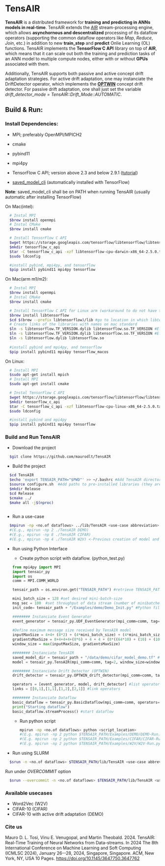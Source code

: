 # TensAIR

**TensAIR** is a distributed framework for **training and predicting in ANNs models in real-time**. TensAIR extends the [AIR](https://gitlab.uni.lu/mtheobald/AIR) stream-processing engine, which allows **asynchornous and descentralized** processing of its dataflow operators (supporting the common dataflow operators like *Map*, *Reduce*, *Join*, etc.) in addition to new **train_step** and **predict** Onlie Learning (OL) functions. TensAIR implements the **TensorFlow C API** library on top of **AIR**, which means that it can scale out both the training and prediction tasks of an ANN model to multiple compute nodes, either with or without **GPUs** associated with them.

Additionally, TensAIR supports both passive and active concept drift adaptation strategies. For active drift adaptation, one may instanciate the DriftDetector operator, which implements the [**OPTWIN**](https://github.com/maurodlt/OPTWIN) concept drift detector. For passive drift adaptation, one shall just set the variable *drift_detector_mode = TensAIR::Drift_Mode::AUTOMATIC*.


Build & Run:
------------
### Install Dependencies:

- MPI; preferably OpenMPI/MPICH2 

- cmake

- pybind11 

- mpi4py 

- TensorFlow C API; version  above 2.3 and below 2.9.1 ([tutorial](https://www.tensorflow.org/install))

- [saved_model_cli](https://www.tensorflow.org/guide/saved_model#install_the_savedmodel_cli) (automatically installed with TensorFlow)

**Note**: saved_model_cli shall be on PATH when running TensAIR (usually automatic after installing TensorFlow)

  On Mac(intel): 
  ```sh
    # Instal MPI
    $brew install openmpi
    # Instal CMake
    $brew install cmake

    # Install TensorFlow C API
    $wget https://storage.googleapis.com/tensorflow/libtensorflow/libtensorflow-cpu-darwin-x86_64-2.5.0.tar.gz
    $mkdir tensorflow_c_api
    $tar -C tensorflow_c_api -xzf libtensorflow-cpu-darwin-x86_64-2.5.0.tar.gz
    $sudo ldconfig

    #install pybind, mpi4py, and tensorflow
    $pip install pybind11 mpi4py tensorflow
  ```
  On Mac(arm m1/m2): 
  ```sh
    # Instal MPI
    $brew install openmpi
    # Instal CMake
    $brew install cmake

    # Install TensorFlow C API for Linux arm (workaround to do not have to build it from source) (https://gist.github.com/wangjia184/f9ffb2782d0703ef3dbceec9b2bbc4b4?permalink_comment_id=4269188#gistcomment-4269188)
    $brew install libtensorflow
    $cd $(brew --prefix libtensorflow)/lib #go to location in which libtensorflow was installed
    # Create links of the libraries with names on mac standard
    $ln -s libtensorflow.TF_VERSION.dylib libtensorflow.so.TF_VERSION #E.g. ln -s libtensorflow.2.9.1.dylib libtensorflow.so.2.9.1
    $ln -s libtensorflow.TF_VERSION.dylib libtensorflow.so.TF_VERSION #E.g. ln -s libtensorflow.2.dylib libtensorflow.so.2
    $ln -s libtensorflow.dylib libtensorflow.so
    
    #install pybind and mpi4py, and tensorflow
    $pip install pybind11 mpi4py tensorflow_macos
  ```

  On Linux: 
  ```sh
    # Install MPI
    $sudo apt-get install mpich
    # Install MPI
    $sudo apt-get install cmake
  
    # Instal TensorFlow C API
    $wget https://storage.googleapis.com/tensorflow/libtensorflow/libtensorflow-cpu-linux-x86_64-2.5.0.tar.gz
    $mkdir tensorflow_c_api
    $tar -C tensorflow_c_api -xzf libtensorflow-cpu-linux-x86_64-2.5.0.tar.gz
    $sudo ldconfig

    #install pybind and mpi4py
    $pip install pybind11 mpi4py tensorflow
  ```
### Build and Run TensAIR

- Download the project
```sh
  $git clone https://github.com/maurodlt/TensAIR 
```

- Build the project
```sh
  $cd TensAIR
  $echo 'export TENSAIR_PATH="$PWD"' >> ~/.bashrc #Add TensAIR directory to the path at every new session. 
  $source configure.sh  #Add paths to pre-installed libraries (they are usually automatically recognized).
  $mkdir Release
  $cd Release
  $cmake ../
  $make all -j$(nproc)
  
```

- Run a use-case
```sh
  $mpirun -np <no.of dataflows> ../lib/TensAIR <use-case abbreviation>
  #(E.g., mpirun -np 2 ./TensAIR DEMO)
  #(E.g., mpirun -np 8 ./TensAIR CIFAR)
  #(E.g., mpirun -np 4 ./TensAIR W2V) <-Previous creation of model and dataset necessary (just run /Examples/W2V/W2V-Model.ipynb and /Examples/W2V/W2V_data.ipynb)
  ```  

- Run using Python Interface
  - Create python script with dataflow. (python_test.py)

  ```py
  from mpi4py import MPI
  import tensair_py
  import os
  comm = MPI.COMM_WORLD
  
  tensair_path = os.environ.get("TENSAIR_PATH") #retrieve TENSAIR_PATH

  mini_batch_size = 128 #set desired mini-batch-size
  msg_sec = 100  #set throughput of data stream (number of minibatches generated per second)  
  init_code= tensair_path + "/Examples/demo/Demo_Init.py" #Python file implementing next_message method that receives mini_batch_size as input and returns serialized minibatch

  ######## Instanciate Event Generator
  event_generator = tensair_py.UDF_EventGenerator(mpi_comm=comm, tag=1, mini_batch_size=mini_batch_size, msg_sec=msg_sec, init_code=init_code)
      
  #Define maximum message size received by TensAIR model
  inputMaxSize = 4+4+ (8*2) + (4*mini_batch_size) + (4*mini_batch_size*32*32*3) # Minibatch size + metadata
  gradientsMaxSize = 8+4+4+4+(8*6) + 4 + 4 + (8*((64*10) + (10) + (1024*64) + (64))) #Gradients size + metadata
  window_size = max(inputMaxSize, gradientsMaxSize)

  ######## Instanciate TensAIR
  saved_model_dir = tensair_path + "/data/demo/cifar_model_demo.tf" #TF Model directory (created using /Examples/DEMO/DEMO-Model.ipynb)
  model = tensair_py.TensAIR(mpi_comm=comm, tag=2, window_size=window_size, saved_model_dir=saved_model_dir)
  
  ######## Instanciate Drift Detector (OPTWIN)
  drift_detector = tensair_py.OPTWIN_drift_detector(mpi_comm=comm, tag=3)

  operators = [event_generator, model, drift_detector] #list operators
  links = [[0,1],[1,1],[1,2],[2,1]] #link operators

  ######## Instanciate Dataflow
  basic_dataflow = tensair_py.BasicDataflow(mpi_comm=comm, operators=operators, links=links)
  print("Starting dataflow")
  basic_dataflow.streamProcess() #start dataflow
  ```

  - Run python script
    ```sh
    mpirun -np <no.of dataflows> python <script_location>
    #(E.g. mpirun -np 2 python $TENSAIR_PATH/Examples/DEMO/DEMO-Run.py)
    #(E.g. mpirun -np 2 python $TENSAIR_PATH/Examples/CIFAR/CIFAR-Run.py)
    #(E.g. mpirun -np 2 python $TENSAIR_PATH/Examples/W2V/W2V-Run.py) <-Previous creation of model and dataset necessary (just run /Examples/W2V/W2V-Model.ipynb and /Examples/W2V/W2V_data.ipynb)
    ```

- Run using SLURM
```sh
  $srun -n <no.of dataflows> $TENSAIR_PATH/lib/TensAIR <use-case abbreviation>
```

Run under *OVERCOMMIT* option
```sh
  $srun --overcommit -n <no.of dataflows> $TENSAIR_PATH/lib/TensAIR <use-case abbreviation>
```

### Available usecases

 - Word2Vec (W2V)
 - CIFAR-10 (CIFAR)
 - CIFAR-10 with active drift adaptation (DEMO)

### Cite us

Mauro D. L. Tosi, Vinu E. Venugopal, and Martin Theobald. 2024. TensAIR: Real-Time Training of Neural Networks from Data-streams. In 2024 The 8th International Conference on Machine Learning and Soft Computing (ICMLSC 2024), January 26--28, 2024, Singapore, Singapore. ACM, New York, NY, USA 10 Pages. https://doi.org/10.1145/3647750.3647762
